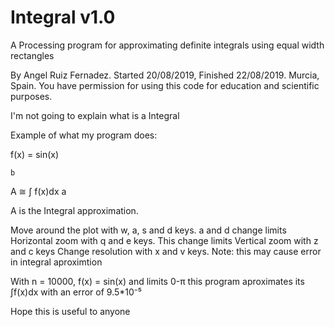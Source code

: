 # Integral v1.0
A Processing program for approximating definite integrals using equal width rectangles

By Angel Ruiz Fernadez. Started 20/08/2019, Finished 22/08/2019. Murcia, Spain.
You have permission for using this code for education and scientific purposes.

I'm not going to explain what is a Integral

Example of what my program does:

f(x) = sin(x)   

    b
A ≅ ∫ f(x)dx
    a
 
A is the Integral approximation.

Move around the plot with w, a, s and d keys. a and d change limits
Horizontal zoom with q and e keys. This change limits
Vertical zoom with z and c keys
Change resolution with x and v keys. Note: this may cause error in integral aproximtion

With n = 10000, f(x) = sin(x) and limits 0-π this program aproximates its ∫f(x)dx with an error of 9.5*10⁻⁵

Hope this is useful to anyone

